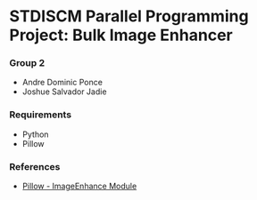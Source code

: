# STDISCM Parallel Programming Project: Bulk Image Enhancer

### Group 2

- Andre Dominic Ponce
- Joshue Salvador Jadie

### Requirements

- Python
- Pillow

### References

* [Pillow - ImageEnhance Module](https://pillow.readthedocs.io/en/stable/reference/ImageEnhance.html)

